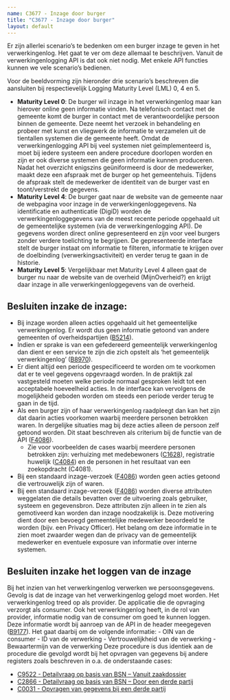 ```yaml
---
name: C3677 - Inzage door burger
title: "C3677 - Inzage door burger"
layout: default
---
```

Er zijn allerlei scenario’s te bedenken om een burger inzage te geven in het verwerkingenlog. Het gaat te ver om deze allemaal te beschrijven. Vanuit de verwerkingenlogging API is dat ook niet nodig. Met enkele API functies kunnen we vele scenario’s bedienen.

Voor de beeldvorming zijn hieronder drie scenario’s beschreven die aansluiten bij respectievelijk Logging Maturity Level (LML) 0, 4 en 5.

-	**Maturity Level 0**: De burger wil inzage in het verwerkingenlog maar kan hierover online geen informatie vinden. Na telefonisch contact met de gemeente komt de burger in contact met de verantwoordelijke persoon binnen de gemeente. Deze neemt het verzoek in behandeling en probeer met kunst en vliegwerk de informatie te verzamelen uit de tientallen systemen die de gemeente heeft. Omdat de verwerkingenlogging API bij veel systemen niet geïmplementeerd is, moet bij iedere systeem een andere procedure doorlopen worden en zijn er ook diverse systemen die geen informatie kunnen produceren. Nadat het overzicht enigszins geüniformeerd is door de medewerker, maakt deze een afspraak met de burger op het gemeentehuis. Tijdens de afspraak stelt de medewerker de identiteit van de burger vast en toont/verstrekt de gegevens.
-	**Maturity Level 4**: De burger gaat naar de website van de gemeente naar de webpagina voor inzage in de verwerkingenloggegevens. Na identificatie en authenticatie (DigiD) worden de verwerkingenloggegevens van de meest recente periode opgehaald uit de gemeentelijke systemen (via de verwerkingenlogging API). De gegevens worden direct online gepresenteerd en zijn voor veel burgers zonder verdere toelichting te begrijpen. De gepresenteerde interface stelt de burger instaat om informatie te filteren, informatie te krijgen over de doelbinding (verwerkingsactiviteit) en verder terug te gaan in de historie.
- **Maturity Level 5**: Vergelijkbaar met Maturity Level 4 alleen gaat de burger nu naar de website van de overheid (MijnOverheid?) en krijgt daar inzage in alle verwerkingenloggegevens van de overheid.

## Besluiten inzake de inzage:
-	Bij inzage worden alleen acties opgehaald uit het gemeentelijke verwerkingenlog. Er wordt dus geen informatie getoond van andere gemeenten of overheidspartijen ([B5214](./5214.md)).
-	Indien er sprake is van een gefedereerd gemeentelijk verwerkingenlog dan dient er een service te zijn die zich opstelt als ‘het gemeentelijk verwerkingenlog’ ([B8970](./8970.md)).
-	Er dient altijd een periode gespecificeerd te worden om te voorkomen dat er te veel gegevens opgevraagd worden. In de praktijk zal vastgesteld moeten welke periode normaal gesproken leidt tot een acceptabele hoeveelheid acties. In de interface kan vervolgens de mogelijkheid geboden worden om steeds een periode verder terug te gaan in de tijd.
-	Als een burger zijn of haar verwerkingenlog raadpleegt dan kan het zijn dat daarin acties voorkomen waarbij meerdere personen betrokken waren. In dergelijke situaties mag bij deze acties alleen de persoon zelf getoond worden. Dit staat beschreven als criterium bij de functie van de API ([F4086](./4086.md)).
    - Zie voor voorbeelden de cases waarbij meerdere personen betrokken zijn: verhuizing met medebewoners ([C1628](./1628.md)), registratie huwelijk ([C4084](./4084.md)) en de personen in het resultaat van een zoekopdracht (C4081).
-	Bij een standaard inzage-verzoek ([F4086](./4086.md)) worden geen acties getoond die vertrouwelijk zijn of waren.
-	Bij een standaard inzage-verzoek ([F4086](./4086.md)) worden diverse attributen weggelaten die details bevatten over de uitvoering zoals gebruiker, systeem en gegevensbron. Deze attributen zijn alleen in te zien als gemotiveerd kan worden dan inzage noodzakelijk is. Deze motivering dient door een bevoegd gemeentelijke medewerker beoordeeld te worden (bijv. een Privacy Officer). Het belang om deze informatie in te zien moet zwaarder wegen dan de privacy van de gemeentelijk medewerker en eventuele exposure van informatie over interne systemen.

## Besluiten inzake het loggen van de inzage
Bij het inzien van het verwerkingenlog verwerken we persoonsgegevens. Gevolg is dat de inzage van het verwerkingenlog gelogd moet worden. 
Het verwerkingenlog treed op als provider. De applicatie die de opvraging verzorgt als consumer. Ook het verwerkingenlog heeft, in de rol van provider, informatie nodig van de consumer om goed te kunnen loggen. Deze informatie wordt bij aanroep van de API in de header meegegeven ([B9177](./9177.md)). Het gaat daarbij om de volgende informatie:
        - OIN van de consumer
        - ID van de verwerking
        - Vertrouwelijkheid van de verwerking
        - Bewaartermijn van de verwerking
Deze procedure is dus identiek aan de procedure die gevolgd wordt bij het opvragen van gegevens bij andere registers zoals beschreven in o.a. de onderstaande cases:
- [C9522 - Detailvraag op basis van BSN – Vanuit zaakdossier](./9522.md)
- [C2866 - Detailvraag op basis van BSN – Door een derde partij](./2866.md)
- [C0031 - Opvragen van gegevens bij een derde partij](./0031.md)
